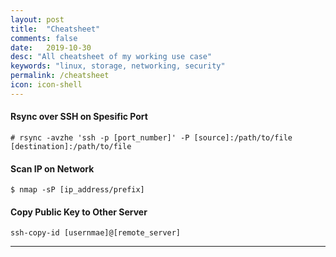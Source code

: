 ```yaml
---
layout: post
title:  "Cheatsheet"
comments: false
date:   2019-10-30
desc: "All cheatsheet of my working use case"
keywords: "linux, storage, networking, security"
permalink: /cheatsheet
icon: icon-shell
---
```



#### Rsync over SSH on Spesific Port

```
# rsync -avzhe 'ssh -p [port_number]' -P [source]:/path/to/file [destination]:/path/to/file
```


#### Scan IP on Network

```
$ nmap -sP [ip_address/prefix]
```
#### Copy Public Key to Other Server

```
ssh-copy-id [usernmae]@[remote_server]
```
---
